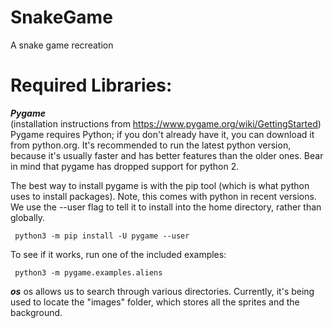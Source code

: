 # SnakeGame
 A snake game recreation

# Required Libraries: <br>
***Pygame*** <br>
(installation instructions from https://www.pygame.org/wiki/GettingStarted)  <br>   Pygame requires Python; if you don't already have it, you can download it from python.org. It's recommended to run the latest python version, because it's usually faster and has better features than the older ones. Bear in mind that pygame has dropped support for python 2.

The best way to install pygame is with the pip tool (which is what python uses to install packages). Note, this comes with python in recent versions. We use the --user flag to tell it to install into the home directory, rather than globally.

``` python3 -m pip install -U pygame --user``` 

To see if it works, run one of the included examples:

``` python3 -m pygame.examples.aliens``` 

***os***
os allows us to search through various directories. Currently, it's being used to locate the "images" folder, which stores all the sprites and the background.
